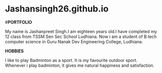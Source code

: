 # Jashansingh26.github.io

#**PORTFOLIO**

My name is Jashanpreet Singh.I am eighteen years old.I have completed my 12 class from TSSM Sen Sec School Ludhiana. Now i am a student of B.tech computer science in Guru Nanak Dev Engineering College, Ludhiana.

**HOBBIES**

I like to play Badminton as a sport.
It is my favourite outdoor sport. Whenever i play badminton, it gives me natural happiness and satisfaction.
